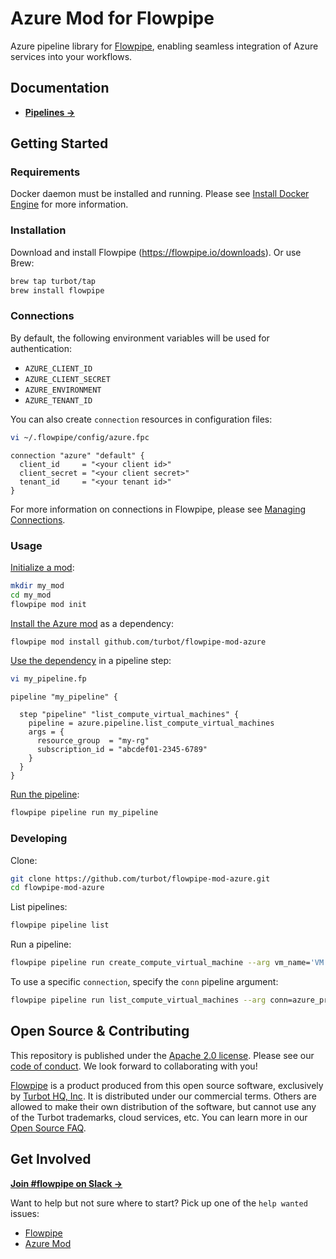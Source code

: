 # Azure Mod for Flowpipe

Azure pipeline library for [Flowpipe](https://flowpipe.io), enabling seamless integration of Azure services into your workflows.

## Documentation

- **[Pipelines →](https://hub.flowpipe.io/mods/turbot/azure/pipelines)**

## Getting Started

### Requirements

Docker daemon must be installed and running. Please see [Install Docker Engine](https://docs.docker.com/engine/install/) for more information.

### Installation

Download and install Flowpipe (https://flowpipe.io/downloads). Or use Brew:

```sh
brew tap turbot/tap
brew install flowpipe
```

### Connections

By default, the following environment variables will be used for authentication:

- `AZURE_CLIENT_ID`
- `AZURE_CLIENT_SECRET`
- `AZURE_ENVIRONMENT`
- `AZURE_TENANT_ID`

You can also create `connection` resources in configuration files:

```sh
vi ~/.flowpipe/config/azure.fpc
```

```hcl
connection "azure" "default" {
  client_id     = "<your client id>"
  client_secret = "<your client secret>"
  tenant_id     = "<your tenant id>"
}
```

For more information on connections in Flowpipe, please see [Managing Connections](https://flowpipe.io/docs/run/connections).

### Usage

[Initialize a mod](https://flowpipe.io/docs/build/index#initializing-a-mod):

```sh
mkdir my_mod
cd my_mod
flowpipe mod init
```

[Install the Azure mod](https://flowpipe.io/docs/build/mod-dependencies#mod-dependencies) as a dependency:

```sh
flowpipe mod install github.com/turbot/flowpipe-mod-azure
```

[Use the dependency](https://flowpipe.io/docs/build/write-pipelines/index) in a pipeline step:

```sh
vi my_pipeline.fp
```

```hcl
pipeline "my_pipeline" {

  step "pipeline" "list_compute_virtual_machines" {
    pipeline = azure.pipeline.list_compute_virtual_machines
    args = {
      resource_group  = "my-rg"
      subscription_id = "abcdef01-2345-6789"
    }
  }
}
```

[Run the pipeline](https://flowpipe.io/docs/run/pipelines):

```sh
flowpipe pipeline run my_pipeline
```

### Developing

Clone:

```sh
git clone https://github.com/turbot/flowpipe-mod-azure.git
cd flowpipe-mod-azure
```

List pipelines:

```sh
flowpipe pipeline list
```

Run a pipeline:

```sh
flowpipe pipeline run create_compute_virtual_machine --arg vm_name='VM Dev' --arg vm_image=Ubuntu2204 --arg subscription_id=1234-5678-9012-3456 --arg resource_group=my-rg
```

To use a specific `connection`, specify the `conn` pipeline argument:

```sh
flowpipe pipeline run list_compute_virtual_machines --arg conn=azure_prod --arg subscription_id=1234-5678-9012-3456 --arg resource_group=my-rg
```

## Open Source & Contributing

This repository is published under the [Apache 2.0 license](https://www.apache.org/licenses/LICENSE-2.0). Please see our [code of conduct](https://github.com/turbot/.github/blob/main/CODE_OF_CONDUCT.md). We look forward to collaborating with you!

[Flowpipe](https://flowpipe.io) is a product produced from this open source software, exclusively by [Turbot HQ, Inc](https://turbot.com). It is distributed under our commercial terms. Others are allowed to make their own distribution of the software, but cannot use any of the Turbot trademarks, cloud services, etc. You can learn more in our [Open Source FAQ](https://turbot.com/open-source).

## Get Involved

**[Join #flowpipe on Slack →](https://flowpipe.io/community/join)**

Want to help but not sure where to start? Pick up one of the `help wanted` issues:

- [Flowpipe](https://github.com/turbot/flowpipe/labels/help%20wanted)
- [Azure Mod](https://github.com/turbot/flowpipe-mod-azure/labels/help%20wanted)

